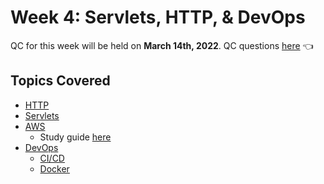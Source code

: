# Week 4: Servlets, HTTP, & DevOps
QC for this week will be held on **March 14th, 2022**. QC questions [here]() 👈

## Topics Covered
- [HTTP](https://github.com/220214-Enterprise-Angular/demos/blob/main/4-servlets-devops/notes/http.md)
- [Servlets](https://github.com/220214-Enterprise-Angular/demos/blob/main/4-servlets-devops/qc-questions.md#servlets)
- [AWS](https://github.com/220214-Enterprise-Angular/demos/blob/main/4-servlets-devops/qc-questions.md#aws)
  - Study guide [here](https://github.com/220214-Enterprise-Angular/demos/blob/main/4-servlets-devops/notes/aws.md)
- [DevOps]()
  - [CI/CD]()
  - [Docker]()

<br>
